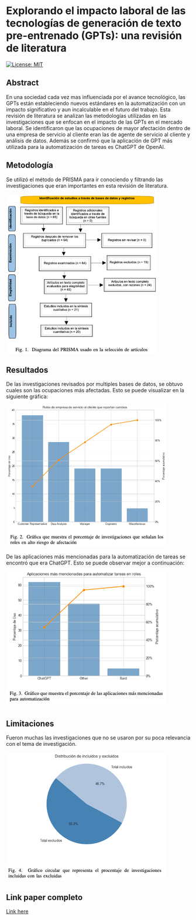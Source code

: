 # Explorando el impacto laboral de las tecnologías de generación de texto pre-entrenado (GPTs): una revisión de literatura

[![License: MIT](https://img.shields.io/badge/License-MIT-yellow.svg)](./LICENSE)


## Abstract
En una sociedad cada vez mas influenciada por el avance tecnológico, las GPTs están estableciendo nuevos estándares en la automatización con un impacto significativo y aun incalculable en el futuro del trabajo. Esta revisión de literatura se analizan las metodologías utilizadas en las investigaciones que se enfocan en el impacto de las GPTs en el mercado laboral. Se identificaron que las ocupaciones de mayor afectación dentro de una empresa de servicio al cliente eran las de agente de servicio al cliente y análisis de datos. Además se confirmó que la aplicación de GPT más utilizada para la automatización de tareas es ChatGPT de OpenAI.

## Metodología
Se utilizó el método de PRISMA para ir conociendo y filtrando las investigaciones que eran importantes en esta
revisión de literatura.

![Texto alternativo](imagenes/imagen1.png)

## Resultados
De las investigaciones revisados por multiples bases de datos, se obtuvo cuales son las ocupaciones más afectadas.
Esto se puede visualizar en la siguiente gráfica:

![Texto alternativo](imagenes/imagen2.png)

De las aplicaciones más mencionadas para la automatización de tareas se encontró que era ChatGPT. Esto se puede observar mejor a continuación:

![Texto alternativo](imagenes/imagen3.png)

## Limitaciones
Fueron muchas las investigaciones que no se usaron por su poca relevancia con el tema de investigación. 

![Texto alternativo](imagenes/imagen4.png)

## Link paper completo

[Link here](./rev_lit.pdf)
